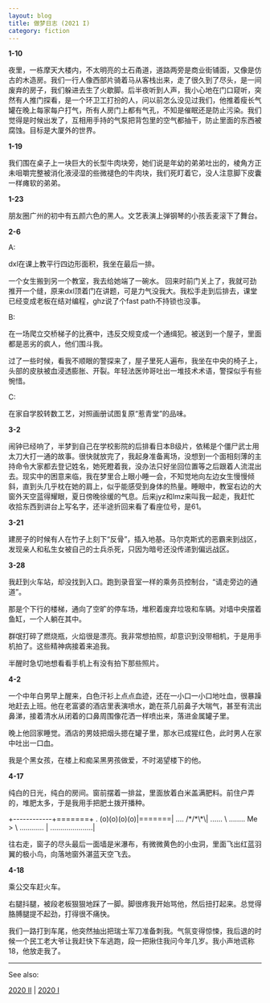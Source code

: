 ```yaml
---
layout: blog
title: 做梦日志 (2021 I)
category: fiction
---
```


**1-10**

夜里，一栋摩天大楼内，不太明亮的土石甬道，道路两旁是商业街铺面，又像是仿古的木造房。我们一行人像西部片骑着马从客栈出来，走了很久到了尽头，是一间废弃的房子，我们躲进去生了火歇脚。后半夜听到人声，我小心地在门口窥听，突然有人推门探看，是一个环卫工打扮的人，问以前怎么没见过我们，他推着瘦长气罐在晚上每家每户打气，所有人房门上都有气孔，不知是催眠还是防止污染。我们觉得是时候出发了，互相用手持的气泵把背包里的空气都抽干，防止里面的东西被腐蚀。目标是大厦外的世界。

**1-19**

我们围在桌子上一块巨大的长型牛肉块旁，她们说是年幼的弟弟吐出的，棱角方正未咀嚼完整被消化液浸湿的些微褪色的牛肉块，我们死盯着它，没人注意脚下皮囊一样瘫软的弟弟。

**1-23**

朋友圈广州的初中有五颜六色的黑人。文艺表演上弹钢琴的小孩丢麦滚下了舞台。

**2-6**

A:

dxl在课上教平行四边形面积，我坐在最后一排。

一个女生搬到另一个教室，我去给她端了一碗水。 回来时前门关上了，我就可劲推开一个缝，原来dxl顶着门在讲题，可是力气没我大。我松手走到后排去，课堂已经变成老板在结对编程，ghz说了个fast path不持锁也没事。

B:

在一场爬立交桥梯子的比赛中，违反交规变成一个通缉犯。被送到一个屋子，里面都是恶劣的疯人，他们围斗我。

过了一些时候，看我不顺眼的警探来了，屋子里死人遍布，我坐在中央的椅子上，头部的皮肤被血浸透膨胀、开裂。年轻法医帅哥吐出一堆技术术语，警探似乎有些惋惜。

C:

在家自学胶转数工艺，对照画册试图复原“惹青堂”的品味。

**3-2**

闹钟已经响了，半梦到自己在学校影院的后排看日本B级片，依稀是个僵尸武士用太刀大打一通的故事。很快就放完了，我起身准备离场，没想到一个面相刻薄的主持命令大家都去登记姓名，她死瞪着我，没办法只好坐回位置等之后跟着人流混出去。现实中的困意来临，我在梦里合上眼小睡一会，不知觉地向左边女生慢慢倾斜，直到头几乎枕在她的肩上，似乎能感受到身体的热量。睡眼中，教室右边的大窗外天空蓝得耀眼，夏日傍晚徐缓的气息。后来jyz和lmz来叫我一起走，我赶忙收拾东西到讲台上写名字，还半途折回来看了看座位号，是61。

**3-21**

建房子的时候有人在竹子上刻下“反骨”，插入地基。马尔克斯式的恶霸来到战区，发现亲人和私生女被自己的士兵杀死，只因为暗号还没传递到偏远战区。

**3-28**

我赶到火车站，却没找到入口。跑到录音室一样的乘务员控制台，“请走旁边的通道”。

那是个下行的楼梯，通向了空旷的停车场，堆积着废弃垃圾和车辆。对墙中央摆着鱼缸，一个人躺在其中。

群氓打碎了燃烧瓶，火焰很是漂亮。我非常想拍照，却意识到没带相机，于是用手机拍了。这些精神病接着来追我。

半醒时急切地想看看手机上有没有拍下那些照片。

**4-2**

一个中年白男早上醒来，白色汗衫上点点血迹，还在一小口一小口地吐血，很暴躁地赶去上班。他在老富婆的酒店里表演喷水，跪在茶几前鼻子大喘气，甚至有流出鼻涕，接着清水从闭着的口鼻周围像花洒一样喷出来，落进金属罐子里。

晚上他回家睡觉。酒店的男妓把烟头摁在罐子里，那水已成猩红色，此时男人在家中吐出一口血。

我是个黑女孩，在楼上和痴呆黑男孩做爱，不时渴望楼下的他。

**4-17**

纯白的日光，纯白的房间。窗前摆着一排盆，里面放着白米盖满肥料。前住户弄的，堆肥太多，于是我用手把肥土拨开播种。

<div class="ascii-art">
    +------------+=======+
   . (o)(o)(o)(o)|=======|
 ....             /*/*\*\|
......                    \
........       Me       >  \
 ............            |
    .....................|
</div>

往右走，窗子的尽头最后一面墙是米瀑布，有微微黄色的小虫洞，里面飞出红蓝羽翼的极小鸟，向落地窗外湛蓝天空飞去。

**4-18**

乘公交车赶火车。

右腿抖腿，被段老板狠狠地踩了一脚。脚很疼我开始骂他，然后扭打起来。总觉得胳膊腿提不起劲，打得很不痛快。

我们一路打到车尾，他突然抽出把瑞士军刀准备刺我。气氛变得惊悚，我后退的时候一个民工老大爷让我赶快下车逃跑，段一把揪住我问今年几岁。我小声地谎称18，他放走我了。

------

See also:

[2020 II](/fiction/2020/12/21/my-dreams-2020-2.html) \| [2020 I](/fiction/2020/05/29/my-dreams-2020-1.html)
